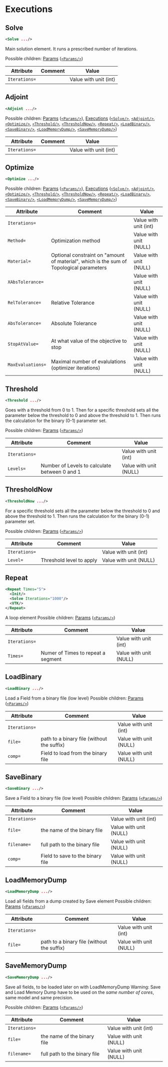 #  Executions 
##  Solve 

```xml
<Solve .../>
```

Main solution element. It runs a prescribed number of iterations.
 
Possible children: [Params](Params.md) ([<code>&lt;Params/&gt;</code>](Params.md#params)) 


| Attribute | Comment | Value |
| --- | --- | --- |
| `Iterations=` |  | Value with unit (int) |

##  Adjoint 

```xml
<Adjoint .../>
```

 
Possible children: [Params](Params.md) ([<code>&lt;Params/&gt;</code>](Params.md#params)), [Executions](Executions.md) ([<code>&lt;Solve/&gt;</code>](Executions.md#solve), [<code>&lt;Adjoint/&gt;</code>](Executions.md#adjoint), [<code>&lt;Optimize/&gt;</code>](Executions.md#optimize), [<code>&lt;Threshold/&gt;</code>](Executions.md#threshold), [<code>&lt;ThresholdNow/&gt;</code>](Executions.md#thresholdnow), [<code>&lt;Repeat/&gt;</code>](Executions.md#repeat), [<code>&lt;LoadBinary/&gt;</code>](Executions.md#loadbinary), [<code>&lt;SaveBinary/&gt;</code>](Executions.md#savebinary), [<code>&lt;LoadMemoryDump/&gt;</code>](Executions.md#loadmemorydump), [<code>&lt;SaveMemoryDump/&gt;</code>](Executions.md#savememorydump)) 


| Attribute | Comment | Value |
| --- | --- | --- |
| `Iterations=` |  | Value with unit (int) |

##  Optimize 

```xml
<Optimize .../>
```

 
Possible children: [Params](Params.md) ([<code>&lt;Params/&gt;</code>](Params.md#params)), [Executions](Executions.md) ([<code>&lt;Solve/&gt;</code>](Executions.md#solve), [<code>&lt;Adjoint/&gt;</code>](Executions.md#adjoint), [<code>&lt;Optimize/&gt;</code>](Executions.md#optimize), [<code>&lt;Threshold/&gt;</code>](Executions.md#threshold), [<code>&lt;ThresholdNow/&gt;</code>](Executions.md#thresholdnow), [<code>&lt;Repeat/&gt;</code>](Executions.md#repeat), [<code>&lt;LoadBinary/&gt;</code>](Executions.md#loadbinary), [<code>&lt;SaveBinary/&gt;</code>](Executions.md#savebinary), [<code>&lt;LoadMemoryDump/&gt;</code>](Executions.md#loadmemorydump), [<code>&lt;SaveMemoryDump/&gt;</code>](Executions.md#savememorydump)) 


| Attribute | Comment | Value |
| --- | --- | --- |
| `Iterations=` |  | Value with unit (int) |
| `Method=` | Optimization method | Value with unit (NULL) |
| `Material=` | Optional constraint on "amount of material", which is the sum of Topological parameters | Value with unit (NULL) |
| `XAbsTolerance=` |  | Value with unit (NULL) |
| `RelTolerance=` | Relative Tolerance | Value with unit (NULL) |
| `AbsTolerance=` | Absolute Tolerance | Value with unit (NULL) |
| `StopAtValue=` | At what value of the objective to stop | Value with unit (NULL) |
| `MaxEvaluations=` | Maximal number of evalulations (optimizer iterations) | Value with unit (NULL) |

##  Threshold 

```xml
<Threshold .../>
```

Goes with a threshold from 0 to 1. Then for a specific threshold sets all the parameter below the threshold to 0 and above the threshold to 1. Then runs the calculation for the binary (0-1) parameter set.
 
Possible children: [Params](Params.md) ([<code>&lt;Params/&gt;</code>](Params.md#params)) 


| Attribute | Comment | Value |
| --- | --- | --- |
| `Iterations=` |  | Value with unit (int) |
| `Levels=` | Number of Levels to calculate between 0 and 1 | Value with unit (NULL) |

##  ThresholdNow 

```xml
<ThresholdNow .../>
```

For a specific threshold sets all the parameter below the threshold to 0 and above the threshold to 1. Then runs the calculation for the binary (0-1) parameter set.
 
Possible children: [Params](Params.md) ([<code>&lt;Params/&gt;</code>](Params.md#params)) 


| Attribute | Comment | Value |
| --- | --- | --- |
| `Iterations=` |  | Value with unit (int) |
| `Level=` | Threshold level to apply | Value with unit (NULL) |

##  Repeat 

```xml
<Repeat Times="5">
  <Init/>
  <Solve Iterations="1000"/>
  <VTK/>
</Repeat>
```

A loop element 
Possible children: [Params](Params.md) ([<code>&lt;Params/&gt;</code>](Params.md#params)) 


| Attribute | Comment | Value |
| --- | --- | --- |
| `Iterations=` |  | Value with unit (int) |
| `Times=` | Numer of Times to repeat a segment | Value with unit (NULL) |

##  LoadBinary 

```xml
<LoadBinary .../>
```

Load a Field from a binary file (low level) 
Possible children: [Params](Params.md) ([<code>&lt;Params/&gt;</code>](Params.md#params)) 


| Attribute | Comment | Value |
| --- | --- | --- |
| `Iterations=` |  | Value with unit (int) |
| `file=` | path to a binary file (without the suffix) | Value with unit (NULL) |
| `comp=` | Field to load from the binary file | Value with unit (NULL) |

##  SaveBinary 

```xml
<SaveBinary .../>
```

Save a Field to a binary file (low level) 
Possible children: [Params](Params.md) ([<code>&lt;Params/&gt;</code>](Params.md#params)) 


| Attribute | Comment | Value |
| --- | --- | --- |
| `Iterations=` |  | Value with unit (int) |
| `file=` | the name of the binary file | Value with unit (NULL) |
| `filename=` | full path to the binary file | Value with unit (NULL) |
| `comp=` | Field to save to the binary file | Value with unit (NULL) |

##  LoadMemoryDump 

```xml
<LoadMemoryDump .../>
```

Load all fields from a dump created by Save element 
Possible children: [Params](Params.md) ([<code>&lt;Params/&gt;</code>](Params.md#params)) 


| Attribute | Comment | Value |
| --- | --- | --- |
| `Iterations=` |  | Value with unit (int) |
| `file=` | path to a binary file (without the suffix) | Value with unit (NULL) |

##  SaveMemoryDump 

```xml
<SaveMemoryDump .../>
```

Save all fields, to be loaded later on with LoadMemoryDump
Warning: Save and Load Memory Dump have to be used on the *same number of cores*, same model and same precision.
 
Possible children: [Params](Params.md) ([<code>&lt;Params/&gt;</code>](Params.md#params)) 


| Attribute | Comment | Value |
| --- | --- | --- |
| `Iterations=` |  | Value with unit (int) |
| `file=` | the name of the binary file | Value with unit (NULL) |
| `filename=` | full path to the binary file | Value with unit (NULL) |

